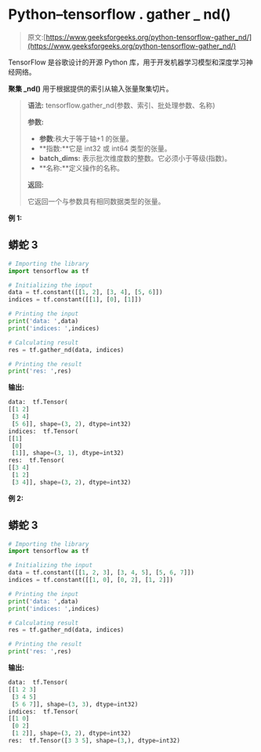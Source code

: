 # Python–tensorflow . gather _ nd()

> 原文:[https://www.geeksforgeeks.org/python-tensorflow-gather_nd/](https://www.geeksforgeeks.org/python-tensorflow-gather_nd/)

TensorFlow 是谷歌设计的开源 Python 库，用于开发机器学习模型和深度学习神经网络。

**聚集 _nd()** 用于根据提供的索引从输入张量聚集切片。

> **语法:** tensorflow.gather_nd(参数、索引、批处理参数、名称)
> 
> **参数:**
> 
> *   **参数**:秩大于等于轴+1 的张量。
> *   **指数:**它是 int32 或 int64 类型的张量。
> *   **batch_dims:** 表示批次维度数的整数。它必须小于等级(指数)。
> *   **名称:**定义操作的名称。
> 
> **返回:**
> 
> 它返回一个与参数具有相同数据类型的张量。

**例 1:**

## 蟒蛇 3

```py
# Importing the library
import tensorflow as tf

# Initializing the input
data = tf.constant([[1, 2], [3, 4], [5, 6]])
indices = tf.constant([[1], [0], [1]])

# Printing the input
print('data: ',data)
print('indices: ',indices)

# Calculating result
res = tf.gather_nd(data, indices)

# Printing the result
print('res: ',res)
```

**输出:**

```py
data:  tf.Tensor(
[[1 2]
 [3 4]
 [5 6]], shape=(3, 2), dtype=int32)
indices:  tf.Tensor(
[[1]
 [0]
 [1]], shape=(3, 1), dtype=int32)
res:  tf.Tensor(
[[3 4]
 [1 2]
 [3 4]], shape=(3, 2), dtype=int32)

```

**例 2:**

## 蟒蛇 3

```py
# Importing the library
import tensorflow as tf

# Initializing the input
data = tf.constant([[1, 2, 3], [3, 4, 5], [5, 6, 7]])
indices = tf.constant([[1, 0], [0, 2], [1, 2]])

# Printing the input
print('data: ',data)
print('indices: ',indices)

# Calculating result
res = tf.gather_nd(data, indices)

# Printing the result
print('res: ',res)
```

**输出:**

```py
data:  tf.Tensor(
[[1 2 3]
 [3 4 5]
 [5 6 7]], shape=(3, 3), dtype=int32)
indices:  tf.Tensor(
[[1 0]
 [0 2]
 [1 2]], shape=(3, 2), dtype=int32)
res:  tf.Tensor([3 3 5], shape=(3,), dtype=int32)

```